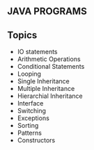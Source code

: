 JAVA PROGRAMS
-
   Topics
-
- IO statements
- Arithmetic Operations
- Conditional Statements
- Looping
- Single Inheritance
- Multiple Inheritance
- Hierarchial Inheritance
- Interface
- Switching
- Exceptions
- Sorting
- Patterns
- Constructors
